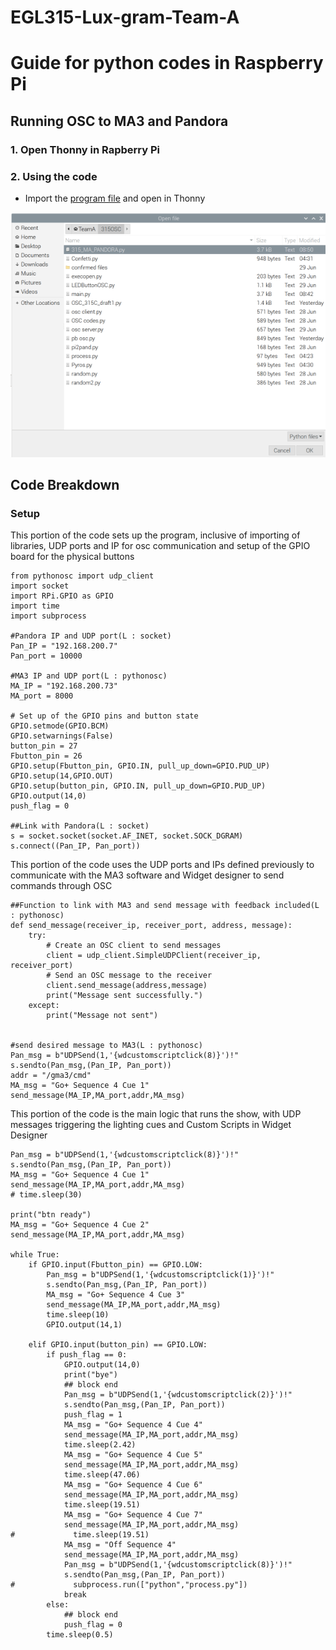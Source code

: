 # EGL315-Lux-gram-Team-A

# Guide for python codes in Raspberry Pi

## Running OSC to MA3 and Pandora

### 1. Open Thonny in Rapberry Pi

### 2. Using the code  
- Import the [program file](<Codes/OSC_MA_PANDORA>) and open in Thonny


![Alt text](../imgs/open315py.png)
## Code Breakdown
### Setup

This portion of the code sets up the program, inclusive of importing of libraries, UDP ports and IP for osc communication and setup of the GPIO board for the physical buttons
```
from pythonosc import udp_client
import socket
import RPi.GPIO as GPIO
import time
import subprocess

#Pandora IP and UDP port(L : socket)
Pan_IP = "192.168.200.7"
Pan_port = 10000

#MA3 IP and UDP port(L : pythonosc)
MA_IP = "192.168.200.73"
MA_port = 8000

# Set up of the GPIO pins and button state
GPIO.setmode(GPIO.BCM)
GPIO.setwarnings(False)
button_pin = 27
Fbutton_pin = 26
GPIO.setup(Fbutton_pin, GPIO.IN, pull_up_down=GPIO.PUD_UP)
GPIO.setup(14,GPIO.OUT)
GPIO.setup(button_pin, GPIO.IN, pull_up_down=GPIO.PUD_UP)
GPIO.output(14,0)
push_flag = 0

##Link with Pandora(L : socket)
s = socket.socket(socket.AF_INET, socket.SOCK_DGRAM)
s.connect((Pan_IP, Pan_port))
```
This portion of the code uses the UDP ports and IPs defined previously to communicate with the MA3 software and Widget designer to send commands through OSC
```
##Function to link with MA3 and send message with feedback included(L : pythonosc)
def send_message(receiver_ip, receiver_port, address, message):
	try:
		# Create an OSC client to send messages
		client = udp_client.SimpleUDPClient(receiver_ip, receiver_port)
		# Send an OSC message to the receiver
		client.send_message(address,message)
		print("Message sent successfully.")
	except:
		print("Message not sent")


#send desired message to MA3(L : pythonosc)
Pan_msg = b"UDPSend(1,'{wdcustomscriptclick(8)}')!"
s.sendto(Pan_msg,(Pan_IP, Pan_port))
addr = "/gma3/cmd"
MA_msg = "Go+ Sequence 4 Cue 1"
send_message(MA_IP,MA_port,addr,MA_msg)
```
This portion of the code is the main logic that runs the show, with UDP messages triggering the lighting cues and Custom Scripts in Widget Designer
```
Pan_msg = b"UDPSend(1,'{wdcustomscriptclick(8)}')!"
s.sendto(Pan_msg,(Pan_IP, Pan_port))
MA_msg = "Go+ Sequence 4 Cue 1"
send_message(MA_IP,MA_port,addr,MA_msg)
# time.sleep(30)

print("btn ready")
MA_msg = "Go+ Sequence 4 Cue 2"
send_message(MA_IP,MA_port,addr,MA_msg)

while True:
    if GPIO.input(Fbutton_pin) == GPIO.LOW:
        Pan_msg = b"UDPSend(1,'{wdcustomscriptclick(1)}')!"
        s.sendto(Pan_msg,(Pan_IP, Pan_port))
        MA_msg = "Go+ Sequence 4 Cue 3"
        send_message(MA_IP,MA_port,addr,MA_msg)
        time.sleep(10)
        GPIO.output(14,1) 
    
    elif GPIO.input(button_pin) == GPIO.LOW:
        if push_flag == 0:
            GPIO.output(14,0)
            print("bye")
            ## block end
            Pan_msg = b"UDPSend(1,'{wdcustomscriptclick(2)}')!"
            s.sendto(Pan_msg,(Pan_IP, Pan_port))
            push_flag = 1
            MA_msg = "Go+ Sequence 4 Cue 4"
            send_message(MA_IP,MA_port,addr,MA_msg)
            time.sleep(2.42)
            MA_msg = "Go+ Sequence 4 Cue 5"
            send_message(MA_IP,MA_port,addr,MA_msg)
            time.sleep(47.06)
            MA_msg = "Go+ Sequence 4 Cue 6"
            send_message(MA_IP,MA_port,addr,MA_msg)
            time.sleep(19.51)
            MA_msg = "Go+ Sequence 4 Cue 7"
            send_message(MA_IP,MA_port,addr,MA_msg)
#             time.sleep(19.51)
            MA_msg = "Off Sequence 4"
            send_message(MA_IP,MA_port,addr,MA_msg)
            Pan_msg = b"UDPSend(1,'{wdcustomscriptclick(8)}')!"
            s.sendto(Pan_msg,(Pan_IP, Pan_port))
#             subprocess.run(["python","process.py"])
            break
        else:
            ## block end
            push_flag = 0
        time.sleep(0.5)
```



